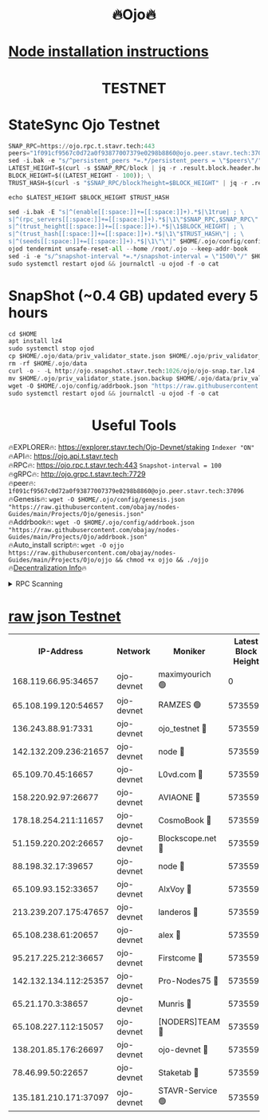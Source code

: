 <h1 align="center"> 🔥Ojo🔥</h1>

[Node installation instructions](https://github.com/obajay/nodes-Guides/tree/main/Projects/Ojo)
=

<h1 align="center"> TESTNET</h1>

# StateSync Ojo Testnet
```python
SNAP_RPC=https://ojo.rpc.t.stavr.tech:443
peers="1f091cf9567c0d72a0f93877007379e0298b8860@ojo.peer.stavr.tech:37096"
sed -i.bak -e "s/^persistent_peers *=.*/persistent_peers = \"$peers\"/" $HOME/.ojo/config/config.toml
LATEST_HEIGHT=$(curl -s $SNAP_RPC/block | jq -r .result.block.header.height); \
BLOCK_HEIGHT=$((LATEST_HEIGHT - 100)); \
TRUST_HASH=$(curl -s "$SNAP_RPC/block?height=$BLOCK_HEIGHT" | jq -r .result.block_id.hash)

echo $LATEST_HEIGHT $BLOCK_HEIGHT $TRUST_HASH

sed -i.bak -E "s|^(enable[[:space:]]+=[[:space:]]+).*$|\1true| ; \
s|^(rpc_servers[[:space:]]+=[[:space:]]+).*$|\1\"$SNAP_RPC,$SNAP_RPC\"| ; \
s|^(trust_height[[:space:]]+=[[:space:]]+).*$|\1$BLOCK_HEIGHT| ; \
s|^(trust_hash[[:space:]]+=[[:space:]]+).*$|\1\"$TRUST_HASH\"| ; \
s|^(seeds[[:space:]]+=[[:space:]]+).*$|\1\"\"|" $HOME/.ojo/config/config.toml
ojod tendermint unsafe-reset-all --home /root/.ojo --keep-addr-book
sed -i -e "s/^snapshot-interval *=.*/snapshot-interval = \"1500\"/" $HOME/.ojo/config/app.toml
sudo systemctl restart ojod && journalctl -u ojod -f -o cat
```
# SnapShot (~0.4 GB) updated every 5 hours
```python
cd $HOME
apt install lz4
sudo systemctl stop ojod
cp $HOME/.ojo/data/priv_validator_state.json $HOME/.ojo/priv_validator_state.json.backup
rm -rf $HOME/.ojo/data
curl -o - -L http://ojo.snapshot.stavr.tech:1026/ojo/ojo-snap.tar.lz4 | lz4 -c -d - | tar -x -C $HOME/.ojo --strip-components 2
mv $HOME/.ojo/priv_validator_state.json.backup $HOME/.ojo/data/priv_validator_state.json
wget -O $HOME/.ojo/config/addrbook.json "https://raw.githubusercontent.com/obajay/nodes-Guides/main/Projects/Ojo/addrbook.json"
sudo systemctl restart ojod && journalctl -u ojod -f -o cat
```
 <h1 align="center"> Useful Tools</h1>

🔥EXPLORER🔥:        https://explorer.stavr.tech/Ojo-Devnet/staking        `Indexer "ON"` \
🔥API🔥:                     https://ojo.api.t.stavr.tech \
🔥RPC🔥:                    https://ojo.rpc.t.stavr.tech:443              `Snapshot-interval = 100` \
🔥gRPC🔥:                  http://ojo.grpc.t.stavr.tech:7729 \
🔥peer🔥:                   `1f091cf9567c0d72a0f93877007379e0298b8860@ojo.peer.stavr.tech:37096` \
🔥Genesis🔥:    ```wget -O $HOME/.ojo/config/genesis.json "https://raw.githubusercontent.com/obajay/nodes-Guides/main/Projects/Ojo/genesis.json"``` \
🔥Addrbook🔥:    ```wget -O $HOME/.ojo/config/addrbook.json "https://raw.githubusercontent.com/obajay/nodes-Guides/main/Projects/Ojo/addrbook.json"``` \
🔥Auto_install script🔥: ```wget -O ojjo https://raw.githubusercontent.com/obajay/nodes-Guides/main/Projects/Ojo/ojjo && chmod +x ojjo && ./ojjo``` \
🔥[Decentralization Info](https://github.com/obajay/StateSync-snapshots/tree/main/Projects/Ojo/Decentralization)🔥



<details>
<summary>RPC Scanning</summary>

<h2 align="center"> We scan nodes in real time every 4 hours. And we provide the final result of RPC endpoints.
We cannot influence the operation of these nodes in any way. </h2>


```python
If Voting Power is higher than 0 --> then the Node is a validator of the network and may be subject to attack and be a potential threat to the chain.
```
```python
We marked such validators with a red symbol
```

</details>

[raw json Testnet](https://rpc-check.ojot.stavr.tech/ojot/rpc-ojot-result.json)
=


<table><tr><th>IP-Address</th><th>Network</th><th>Moniker</th><th>Latest Block Height</th><th>Earliest Block Height</th><th>Catching Up</th><th>Tx Index</th><th>Voting Power</th><th>Scan Time</th></tr><tr><td>168.119.66.95:34657</td><td>ojo-devnet</td><td>maximyourich 🟢</td><td>0</td><td>0</td><td>False</td><td>on</td><td>0</td><td>2024-03-05T06:15:49.564535725UTC</td></tr><tr><td>65.108.199.120:54657</td><td>ojo-devnet</td><td>RAMZES 🟢</td><td>5735593</td><td>306156</td><td>False</td><td>on</td><td>0</td><td>2024-03-05T06:15:49.355660456UTC</td></tr><tr><td>136.243.88.91:7331</td><td>ojo-devnet</td><td>ojo_testnet 🔴</td><td>5735594</td><td>308845</td><td>False</td><td>on</td><td>1000</td><td>2024-03-05T06:15:57.093146222UTC</td></tr><tr><td>142.132.209.236:21657</td><td>ojo-devnet</td><td>node 🔴</td><td>5735596</td><td>350001</td><td>False</td><td>on</td><td>1999</td><td>2024-03-05T06:16:08.306128654UTC</td></tr><tr><td>65.109.70.45:16657</td><td>ojo-devnet</td><td>L0vd.com 🔴</td><td>5735598</td><td>695918</td><td>False</td><td>off</td><td>998</td><td>2024-03-05T06:16:15.984822407UTC</td></tr><tr><td>158.220.92.97:26677</td><td>ojo-devnet</td><td>AVIAONE 🔴</td><td>5735596</td><td>2754001</td><td>False</td><td>on</td><td>19926</td><td>2024-03-05T06:16:05.527207427UTC</td></tr><tr><td>178.18.254.211:11657</td><td>ojo-devnet</td><td>CosmoBook 🔴</td><td>5735597</td><td>4392001</td><td>False</td><td>off</td><td>1047</td><td>2024-03-05T06:16:10.634997928UTC</td></tr><tr><td>51.159.220.202:26657</td><td>ojo-devnet</td><td>Blockscope.net 🔴</td><td>5735593</td><td>4425001</td><td>False</td><td>on</td><td>2025</td><td>2024-03-05T06:15:48.718819337UTC</td></tr><tr><td>88.198.32.17:39657</td><td>ojo-devnet</td><td>node 🔴</td><td>5735597</td><td>4710001</td><td>False</td><td>on</td><td>103093</td><td>2024-03-05T06:16:12.879212450UTC</td></tr><tr><td>65.109.93.152:33657</td><td>ojo-devnet</td><td>AlxVoy 🔴</td><td>5735596</td><td>4943001</td><td>False</td><td>on</td><td>4491415</td><td>2024-03-05T06:16:08.073269958UTC</td></tr><tr><td>213.239.207.175:47657</td><td>ojo-devnet</td><td>landeros 🔴</td><td>5735596</td><td>4967924</td><td>False</td><td>off</td><td>11083</td><td>2024-03-05T06:16:05.742504908UTC</td></tr><tr><td>65.108.238.61:20657</td><td>ojo-devnet</td><td>alex 🔴</td><td>5735593</td><td>5131001</td><td>False</td><td>on</td><td>11359</td><td>2024-03-05T06:15:49.052463477UTC</td></tr><tr><td>95.217.225.212:36657</td><td>ojo-devnet</td><td>Firstcome 🔴</td><td>5735594</td><td>5251946</td><td>False</td><td>on</td><td>13566</td><td>2024-03-05T06:15:54.827467740UTC</td></tr><tr><td>142.132.134.112:25357</td><td>ojo-devnet</td><td>Pro-Nodes75 🔴</td><td>5735594</td><td>5635593</td><td>False</td><td>on</td><td>24651</td><td>2024-03-05T06:15:52.178565456UTC</td></tr><tr><td>65.21.170.3:38657</td><td>ojo-devnet</td><td>Munris 🔴</td><td>5735594</td><td>5635594</td><td>False</td><td>off</td><td>20123</td><td>2024-03-05T06:15:54.535021566UTC</td></tr><tr><td>65.108.227.112:15057</td><td>ojo-devnet</td><td>[NODERS]TEAM 🔴</td><td>5735598</td><td>5635598</td><td>False</td><td>off</td><td>9999</td><td>2024-03-05T06:16:15.428362022UTC</td></tr><tr><td>138.201.85.176:26697</td><td>ojo-devnet</td><td>ojo-devnet 🔴</td><td>5735598</td><td>5635598</td><td>False</td><td>on</td><td>1000024000</td><td>2024-03-05T06:16:15.692829591UTC</td></tr><tr><td>78.46.99.50:22657</td><td>ojo-devnet</td><td>Staketab 🔴</td><td>5735598</td><td>5668501</td><td>False</td><td>on</td><td>1276</td><td>2024-03-05T06:16:16.198167562UTC</td></tr><tr><td>135.181.210.171:37097</td><td>ojo-devnet</td><td>STAVR-Service 🟢</td><td>5735593</td><td>5734701</td><td>False</td><td>on</td><td>0</td><td>2024-03-05T06:15:49.905746296UTC</td></tr></table>
